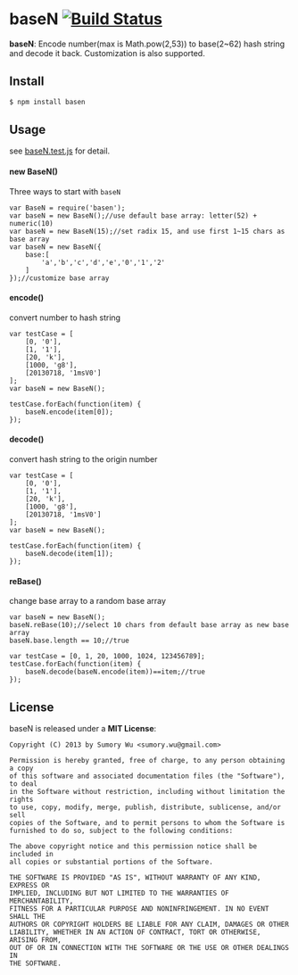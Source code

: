 # baseN [![Build Status](https://travis-ci.org/sumory/baseN.png?branch=master)](https://travis-ci.org/sumory/baseN)  

**baseN**: Encode number(max is Math.pow(2,53)) to base(2~62) hash string and decode it back. Customization is also supported.


## Install

```bash
$ npm install basen
```

## Usage

see [baseN.test.js](https://github.com/sumory/baseN/blob/master/test/baseN.test.js) for detail.

#### new BaseN()

Three ways to start with `baseN`

```
var BaseN = require('basen');
var baseN = new BaseN();//use default base array: letter(52) + numeric(10)
var baseN = new BaseN(15);//set radix 15, and use first 1~15 chars as base array
var baseN = new BaseN({
    base:[
        'a','b','c','d','e','0','1','2'
    ]
});//customize base array
```

#### encode()

convert number to hash string

```
var testCase = [
    [0, '0'],
    [1, '1'],
    [20, 'k'],
    [1000, 'g8'],
    [20130718, '1msV0']
];
var baseN = new BaseN();

testCase.forEach(function(item) {
    baseN.encode(item[0]);
});
```

#### decode()

convert hash string to the origin number

```
var testCase = [
    [0, '0'],
    [1, '1'],
    [20, 'k'],
    [1000, 'g8'],
    [20130718, '1msV0']
];
var baseN = new BaseN();

testCase.forEach(function(item) {
    baseN.decode(item[1]);
});
```

#### reBase()

change base array to a random base array

```
var baseN = new BaseN();
baseN.reBase(10);//select 10 chars from default base array as new base array
baseN.base.length == 10;//true

var testCase = [0, 1, 20, 1000, 1024, 123456789];
testCase.forEach(function(item) {
    baseN.decode(baseN.encode(item))==item;//true
});
```



## License

baseN is released under a **MIT License**:

    Copyright (C) 2013 by Sumory Wu <sumory.wu@gmail.com>

    Permission is hereby granted, free of charge, to any person obtaining a copy
    of this software and associated documentation files (the "Software"), to deal
    in the Software without restriction, including without limitation the rights
    to use, copy, modify, merge, publish, distribute, sublicense, and/or sell
    copies of the Software, and to permit persons to whom the Software is
    furnished to do so, subject to the following conditions:

    The above copyright notice and this permission notice shall be included in
    all copies or substantial portions of the Software.

    THE SOFTWARE IS PROVIDED "AS IS", WITHOUT WARRANTY OF ANY KIND, EXPRESS OR
    IMPLIED, INCLUDING BUT NOT LIMITED TO THE WARRANTIES OF MERCHANTABILITY,
    FITNESS FOR A PARTICULAR PURPOSE AND NONINFRINGEMENT. IN NO EVENT SHALL THE
    AUTHORS OR COPYRIGHT HOLDERS BE LIABLE FOR ANY CLAIM, DAMAGES OR OTHER
    LIABILITY, WHETHER IN AN ACTION OF CONTRACT, TORT OR OTHERWISE, ARISING FROM,
    OUT OF OR IN CONNECTION WITH THE SOFTWARE OR THE USE OR OTHER DEALINGS IN
    THE SOFTWARE.